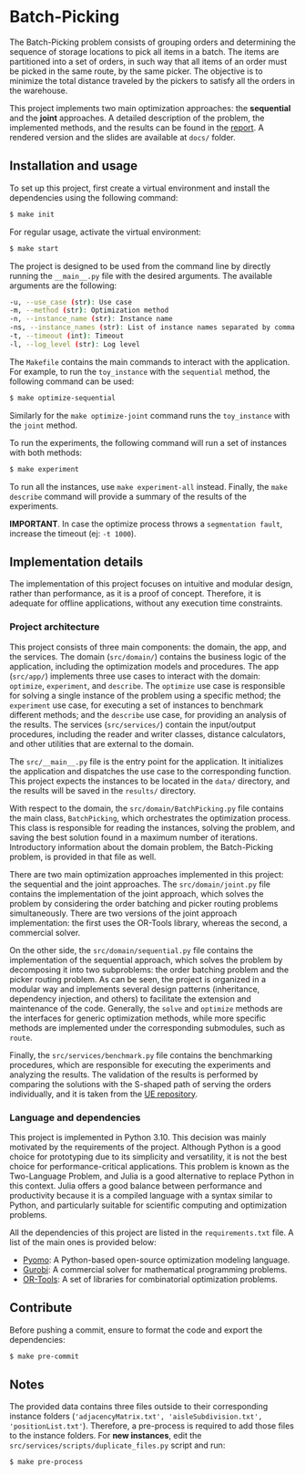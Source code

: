 # Batch-Picking

The Batch-Picking problem consists of grouping orders and determining the sequence of storage locations to pick all items in a batch.
The items are partitioned into a set of orders, in such way that all items of an order must be picked in the same route, by the same picker.
The objective is to minimize the total distance traveled by the pickers to satisfy all the orders in the warehouse.

This project implements two main optimization approaches: the **sequential** and the **joint** approaches.
A detailed description of the problem, the implemented methods, and the results can be found in the [report](https://www.overleaf.com/read/xfgcnzwccnqj#8fe7b9). A rendered version and the slides are available at `docs/` folder.

## Installation and usage

To set up this project, first create a virtual environment and install the dependencies using the following command:

```bash
$ make init
```

For regular usage, activate the virtual environment:
    
```bash
$ make start
```

The project is designed to be used from the command line by directly running the `__main__.py` file with the desired arguments. The available arguments are the following:

```bash
-u, --use_case (str): Use case
-m, --method (str): Optimization method
-n, --instance_name (str): Instance name
-ns, --instance_names (str): List of instance names separated by comma
-t, --timeout (int): Timeout
-l, --log_level (str): Log level
```

The `Makefile` contains the main commands to interact with the application.
For example, to run the `toy_instance` with the `sequential` method, the following command can be used:
    
```bash
$ make optimize-sequential
```

Similarly for the `make optimize-joint` command runs the `toy_instance` with the `joint` method.

To run the experiments, the following command will run a set of instances with both methods:
    
```bash
$ make experiment
```

To run all the instances, use `make experiment-all` instead.
Finally, the `make describe` command will provide a summary of the results of the experiments.

**IMPORTANT**. In case the optimize process throws a `segmentation fault`, increase the timeout (ej: `-t 1000`).

## Implementation details

The implementation of this project focuses on intuitive and modular design, rather than performance, as it is a proof of concept.
Therefore, it is adequate for offline applications, without any execution time constraints.

### Project architecture

This project consists of three main components: the domain, the app, and the services.
The domain (`src/domain/`) contains the business logic of the application, including the optimization models and procedures.
The app (`src/app/`) implements three use cases to interact with the domain: `optimize`, `experiment`, and `describe`.
The `optimize` use case is responsible for solving a single instance of the problem using a specific method; the `experiment` use case, for executing a set of instances to benchmark different methods; and the `describe` use case, for providing an analysis of the results.
The services (`src/services/`) contain the input/output procedures, including the reader and writer classes, distance calculators, and other utilities that are external to the domain.

The `src/__main__.py` file is the entry point for the application. It initializes the application and dispatches the use case to the corresponding function.
This project expects the instances to be located in the `data/` directory, and the results will be saved in the `results/` directory.

With respect to the domain, the `src/domain/BatchPicking.py` file contains the main class, `BatchPicking`, which orchestrates the optimization process.
This class is responsible for reading the instances, solving the problem, and saving the best solution found in a maximum number of iterations. Introductory information about the domain problem, the Batch-Picking problem, is provided in that file as well.

There are two main optimization approaches implemented in this project: the sequential and the joint approaches.
The `src/domain/joint.py` file contains the implementation of the joint approach, which solves the problem by considering the order batching and picker routing problems simultaneously.
There are two versions of the joint approach implementation: the first uses the OR-Tools library, whereas the second, a commercial solver.

On the other side, the `src/domain/sequential.py` file contains the implementation of the sequential approach, which solves the problem by decomposing it into two subproblems: the order batching problem and the picker routing problem.
As can be seen, the project is organized in a modular way and implements several design patterns (inheritance, dependency injection, and others) to facilitate the extension and maintenance of the code.
Generally, the `solve` and `optimize` methods are the interfaces for generic optimization methods, while more specific methods are implemented under the corresponding submodules, such as `route`.

Finally, the `src/services/benchmark.py` file contains the benchmarking procedures, which are responsible for executing the experiments and analyzing the results.
The validation of the results is performed by comparing the solutions with the S-shaped path of serving the orders individually, and it is taken from the [UE repository](https://gitlab.com/LinHirwaShema/poip-2024).

### Language and dependencies

This project is implemented in Python 3.10.
This decision was mainly motivated by the requirements of the project.
Although Python is a good choice for prototyping due to its simplicity and versatility, it is not the best choice for performance-critical applications.
This problem is known as the Two-Language Problem, and Julia is a good alternative to replace Python in this context.
Julia offers a good balance between performance and productivity because it is a compiled language with a syntax similar to Python, and particularly suitable for scientific computing and optimization problems.

All the dependencies of this project are listed in the `requirements.txt` file. A list of the main ones is provided below:
* [Pyomo](http://www.pyomo.org/): A Python-based open-source optimization modeling language.
* [Gurobi](https://www.gurobi.com/): A commercial solver for mathematical programming problems.
* [OR-Tools](https://developers.google.com/optimization): A set of libraries for combinatorial optimization problems.

## Contribute

Before pushing a commit, ensure to format the code and export the dependencies:

```bash
$ make pre-commit
```

## Notes

The provided data contains three files outside to their corresponding instance folders (`'adjacencyMatrix.txt', 'aisleSubdivision.txt', 'positionList.txt'`). Therefore, a pre-process is required to add those files to the instance folders. For **new instances**, edit the `src/services/scripts/duplicate_files.py` script and run:

```bash
$ make pre-process
```
